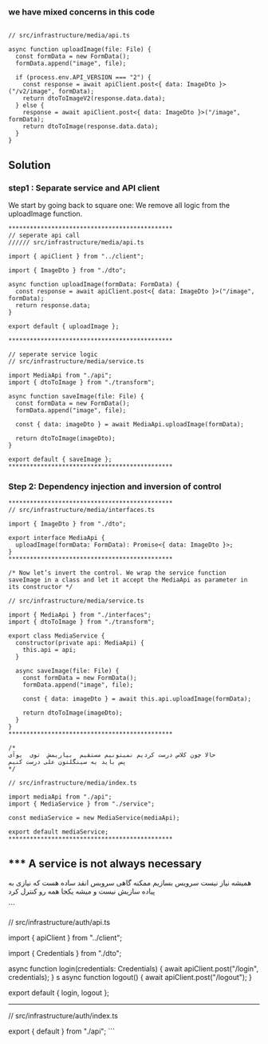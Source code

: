 ### we have mixed concerns in this code

```

// src/infrastructure/media/api.ts

async function uploadImage(file: File) {
  const formData = new FormData();
  formData.append("image", file);

  if (process.env.API_VERSION === "2") {
    const response = await apiClient.post<{ data: ImageDto }>("/v2/image", formData);
    return dtoToImageV2(response.data.data);
  } else {
    response = await apiClient.post<{ data: ImageDto }>("/image", formData);
    return dtoToImage(response.data.data);
  }
}

```

## Solution

### step1 : Separate service and API client

We start by going back to square one: We remove all logic from the uploadImage function.

```
**********************************************
// seperate api call
////// src/infrastructure/media/api.ts

import { apiClient } from "../client";

import { ImageDto } from "./dto";

async function uploadImage(formData: FormData) {
  const response = await apiClient.post<{ data: ImageDto }>("/image", formData);
  return response.data;
}

export default { uploadImage };

**********************************************

// seperate service logic
// src/infrastructure/media/service.ts

import MediaApi from "./api";
import { dtoToImage } from "./transform";

async function saveImage(file: File) {
  const formData = new FormData();
  formData.append("image", file);

  const { data: imageDto } = await MediaApi.uploadImage(formData);

  return dtoToImage(imageDto);
}

export default { saveImage };
**********************************************

```

### Step 2: Dependency injection and inversion of control

```
**********************************************
// src/infrastructure/media/interfaces.ts

import { ImageDto } from "./dto";

export interface MediaApi {
  uploadImage(formData: FormData): Promise<{ data: ImageDto }>;
}
**********************************************

/* Now let’s invert the control. We wrap the service function saveImage in a class and let it accept the MediaApi as parameter in its constructor */

// src/infrastructure/media/service.ts

import { MediaApi } from "./interfaces";
import { dtoToImage } from "./transform";

export class MediaService {
  constructor(private api: MediaApi) {
    this.api = api;
  }

  async saveImage(file: File) {
    const formData = new FormData();
    formData.append("image", file);

    const { data: imageDto } = await this.api.uploadImage(formData);

    return dtoToImage(imageDto);
  }
}
**********************************************

/*
حالا چون کلاس درست کردیم نمیتونیم مستقیم  بیاریمش  توی  یوآی
پس باید یه سینگلتون علی درست کنیم
*/

// src/infrastructure/media/index.ts

import mediaApi from "./api";
import { MediaService } from "./service";

const mediaService = new MediaService(mediaApi);

export default mediaService;
**********************************************

```

## \*\*\* A service is not always necessary

همیشه نیاز نیست سرویس بسازیم ممکنه گاهی سرویس انقد ساده هست که نیازی به پیاده سازیش نیست و میشه یکجا همه رو کنترل کرد

‍‍‍‍‍```

// src/infrastructure/auth/api.ts

import { apiClient } from "../client";

import { Credentials } from "./dto";

async function login(credentials: Credentials) {
await apiClient.post("/login", credentials);
}
s
async function logout() {
await apiClient.post("/logout");
}

export default { login, logout };

---

// src/infrastructure/auth/index.ts

export { default } from "./api";
‍‍‍‍‍```
